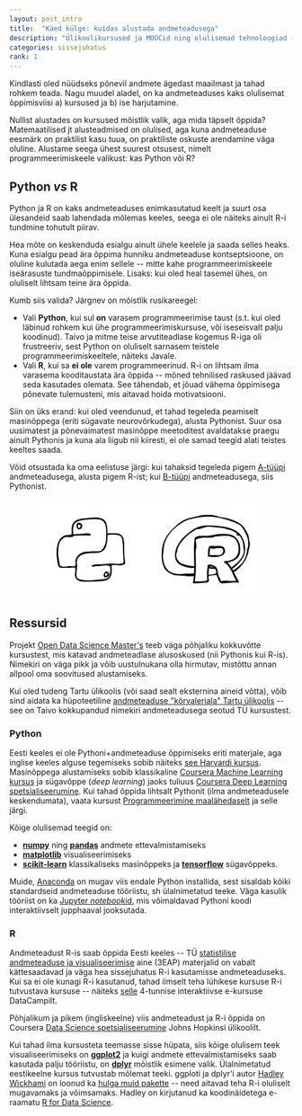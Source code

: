 ```yaml
---
layout: post_intro
title:  "Käed külge: kuidas alustada andmeteadusega"
description: "Ülikoolikursused ja MOOCid ning olulisemad tehnoloogiad -- näiteks Pythoni ja R-i vahel valimine."
categories: sissejuhatus
rank: 1
---
```


Kindlasti oled nüüdseks põnevil andmete ägedast maailmast ja tahad rohkem teada. Nagu muudel aladel, on ka andmeteaduses kaks olulisemat õppimisviisi a) kursused ja b) ise harjutamine.

Nullist alustades on kursused mõistlik valik, aga mida täpselt õppida? Matemaatilised jt alusteadmised on olulised, aga kuna andmeteaduse eesmärk on praktilist kasu tuua, on praktiliste oskuste arendamine väga oluline. Alustame seega ühest suurest otsusest, nimelt programmeerimiskeele valikust: kas Python või R?

## Python *vs* R

Python ja R on kaks andmeteaduses enimkasutatud keelt ja suurt osa ülesandeid saab lahendada mõlemas keeles, seega ei ole näiteks ainult R-i tundmine tohutult piirav.

Hea mõte on keskenduda esialgu ainult ühele keelele ja saada selles heaks. Kuna esialgu pead ära õppima hunniku andmeteaduse kontseptsioone, on oluline kulutada aega enim sellele -- mitte kahe programmeerimiskeele iseärasuste tundmaõppimisele. Lisaks: kui oled heal tasemel ühes, on oluliselt lihtsam teine ära õppida.

Kumb siis valida? Järgnev on mõistlik rusikareegel:

* Vali **Python**, kui sul **on** varasem programmeerimise taust (s.t. kui oled läbinud rohkem kui ühe programmeerimiskursuse, või iseseisvalt palju koodinud). Taivo ja mitme teise arvutiteadlase kogemus R-iga oli frustreeriv, sest Python on oluliselt sarnasem teistele programmeerimiskeeltele, näiteks Javale.
* Vali **R**, kui sa **ei ole** varem programmeerinud. R-i on lihtsam ilma varasema kooditaustata ära õppida -- mõned tehnilised raskused jäävad seda kasutades olemata. See tähendab, et jõuad vähema õppimisega põnevate tulemusteni, mis aitavad hoida motivatsiooni.

Siin on üks erand: kui oled veendunud, et tahad tegeleda peamiselt masinõppega (eriti sügavate neurovõrkudega), alusta Pythonist. Suur osa uusimatest ja põnevaimatest masinõppe meetoditest avaldatakse praegu ainult Pythonis ja kuna ala liigub nii kiiresti, ei ole samad teegid alati teistes keeltes saada.

Võid otsustada ka oma eelistuse järgi: kui tahaksid tegeleda pigem [A-tüüpi](/sissejuhatus/mis-on-andmeteadus#a-tüüpi-ja-b-tüüpi-andmeteadlased) andmeteadusega, alusta pigem R-ist; kui [B-tüüpi](/sissejuhatus/mis-on-andmeteadus#a-tüüpi-ja-b-tüüpi-andmeteadlased) andmeteadusega, siis Pythonist.

<div style="text-align: center;">
<img src="/images/sketches/pythonr.svg" style="max-width: 400px;">
</div>

## Ressursid

Projekt [Open Data Science Master's](http://datasciencemasters.org/) teeb väga põhjaliku kokkuvõtte kursustest, mis katavad andmeteadlase alusoskused (nii Pythonis kui R-is). Nimekiri on väga pikk ja võib uustulnukana olla hirmutav, mistõttu annan allpool oma soovitused alustamiseks.

Kui oled tudeng Tartu ülikoolis (või saad sealt eksternina aineid võtta), võib sind aidata ka hüpoteetiline [andmeteaduse "kõrvaleriala" Tartu ülikoolis](https://docs.google.com/document/d/1FRAV8exhZYKp6R0dgeiLKb5dXlapI-uehJ2yCUfstlk/edit) -- see on Taivo kokkupandud nimekiri  andmeteadusega seotud TÜ kursustest.

### Python

Eesti keeles ei ole Pythoni+andmeteaduse õppimiseks eriti materjale, aga inglise keeles alguse tegemiseks sobib näiteks [see Harvardi kursus](http://cs109.github.io/2015/). Masinõppega alustamiseks sobib klassikaline [Coursera Machine Learning kursus](https://www.coursera.org/learn/machine-learning) ja sügavõppe (*deep learning*) jaoks tuliuus [Coursera Deep Learning spetsialiseerumine](https://www.coursera.org/specializations/deep-learning). Kui tahad õppida lihtsalt Pythonit (ilma andmeteadusele keskendumata), vaata kursust [Programmeerimine maalähedaselt](http://programmeerimine.ut.ee/) ja selle järgi.

Kõige olulisemad teegid on:
* [**numpy**](http://www.numpy.org/) ning [**pandas**](http://pandas.pydata.org/) andmete ettevalmistamiseks
* [**matplotlib**](https://matplotlib.org/) visualiseerimiseks
* [**scikit-learn**](http://scikit-learn.org/) klassikaliseks masinõppeks ja [**tensorflow**](https://www.tensorflow.org/) sügavõppeks.

Muide, [Anaconda](https://www.continuum.io/downloads) on mugav viis endale Python installida, sest sisaldab kõiki standardseid andmeteaduse tööriistu, sh ülalnimetatud teeke. Väga kasulik tööriist on ka [Jupyter *notebook*id](http://jupyter.org/), mis võimaldavad Pythoni koodi interaktiivselt jupphaaval jooksutada.

### R

Andmeteadust R-is saab õppida Eesti keeles -- TÜ [statistilise andmeteaduse ja visualiseerimise](https://andmeteadus.github.io/2017/) aine (3EAP) materjalid on vabalt kättesaadavad ja väga hea sissejuhatus R-i kasutamisse andmeteaduseks. Kui sa ei ole kunagi R-i kasutanud, tahad ilmselt teha lühikese kursuse R-i tutvustava kursuse -- näiteks [selle](https://www.datacamp.com/courses/free-introduction-to-r) 4-tunnise interaktiivse e-kursuse DataCampilt.

Põhjalikum ja pikem (ingliskeelne) viis andmeteadust ja R-i õppida on Coursera [Data Science spetsialiseerumine](https://www.coursera.org/specializations/jhu-data-science) Johns Hopkinsi ülikoolilt.

Kui tahad ilma kursusteta teemasse sisse hüpata, siis kõige olulisem teek visualiseerimiseks on [**ggplot2**](http://ggplot2.org/) ja kuigi andmete ettevalmistamiseks saab kasutada palju tööriistu, on [**dplyr**](http://dplyr.tidyverse.org/) mõistlik esimene valik. Ülalnimetatud eestikeelne kursus tutvustab mõlemat teeki. ggploti ja dplyr'i autor [Hadley Wickhami](http://hadley.nz/) on loonud ka [hulga muid pakette](https://barryrowlingson.github.io/hadleyverse/#1) -- need aitavad teha R-i oluliselt mugavamaks ja võimsamaks. Hadley on kirjutanud ka koodinäidetega e-raamatu [R for Data Science](http://r4ds.had.co.nz/).
